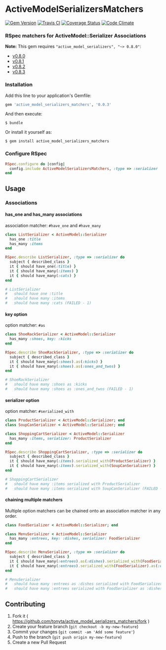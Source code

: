 # ActiveModelSerializersMatchers
[![Gem Version][gem_version_badge]][rubygems]
[![Travis CI][travis_badge]][travis]
[![Coverage Status][coverage_badge]][coverage]
[![Code Climate][codeclimate_badge]][codeclimate]
### RSpec matchers for ActiveModel::Serializer Associations

**Note:** This gem requires `"active_model_serializers", "~> 0.8.0"`:
- [v0.8.0](https://github.com/rails-api/active_model_serializers/tree/v0.8.0)
- [v0.8.1](https://github.com/rails-api/active_model_serializers/tree/v0.8.1)
- [v0.8.2](https://github.com/rails-api/active_model_serializers/tree/v0.8.2)
- [v0.8.3](https://github.com/rails-api/active_model_serializers/tree/v0.8.3)

### Installation

Add this line to your application's Gemfile:

```ruby
gem 'active_model_serializers_matchers', '0.0.3'
```

And then execute:

    $ bundle

Or install it yourself as:

    $ gem install active_model_serializers_matchers

### Configure RSpec
``` ruby
RSpec.configure do |config|
  config.include ActiveModelSerializersMatchers, :type => :serializer
end
```

## Usage

### Associations

#### has_one and has_many associations

association matcher: `#have_one` and `#have_many`

``` ruby
class ListSerializer < ActiveModel::Serializer
  has_one :title
  has_many :items
end

RSpec.describe ListSerializer, :type => :serializer do
  subject { described_class }
  it { should have_one(:title) }
  it { should have_many(:items) }
  it { should have_many(:cats) }
end

# ListSerializer
#   should have one :title
#   should have many :items
#   should have many :cats (FAILED - 1)
```

#### key option

option matcher: `#as`

``` ruby
class ShoeRackSerializer < ActiveModel::Serializer
  has_many :shoes, key: :kicks
end

RSpec.describe ShoeRackSerializer, :type => :serializer do
  subject { described_class }
  it { should have_many(:shoes).as(:kicks) }
  it { should have_many(:shoes).as(:ones_and_twos) }
end

# ShoeRackSerializer
#   should have many :shoes as :kicks
#   should have many :shoes as :ones_and_twos (FAILED - 1)
```

#### serializer option

option matcher: `#serialized_with`

``` ruby
class ProductSerializer < ActiveModel::Serializer; end
class SoupCanSerializer < ActiveModel::Serializer; end

class ShoppingCartSerializer < ActiveModel::Serializer
  has_many :items, serializer: ProductSerializer
end

RSpec.describe ShoppingCartSerializer, :type => :serializer do
  subject { described_class }
  it { should have_many(:items).serialized_with(ProductSerializer) }
  it { should have_many(:items).serialized_with(SoupCanSerializer) }
end

# ShoppingCartSerializer
#   should have many :items serialized with ProductSerializer
#   should have many :items serialized with SoupCanSerializer (FAILED - 1)
```

#### chaining multiple matchers

Multiple option matchers can be chained onto an association matcher in any order.

``` ruby
class FoodSerializer < ActiveModel::Serializer; end

class MenuSerializer < ActiveModel::Serializer
  has_many :entrees, key: :dishes, serializer: FoodSerializer
end

RSpec.describe MenuSerializer, :type => :serializer do
  subject { described_class }
  it { should have_many(:entrees).as(:dishes).serialized_with(FoodSerializer) }
  it { should have_many(:entrees).serialized_with(FoodSerializer).as(:dishes) }
end

# MenuSerializer
#   should have many :entrees as :dishes serialized with FoodSerializer
#   should have many :entrees serialized with FoodSerializer as :dishes
```

## Contributing

1. Fork it ( https://github.com/tonyta/active_model_serializers_matchers/fork )
2. Create your feature branch (`git checkout -b my-new-feature`)
3. Commit your changes (`git commit -am 'Add some feature'`)
4. Push to the branch (`git push origin my-new-feature`)
5. Create a new Pull Request

[gem_version_badge]: http://img.shields.io/gem/v/active_model_serializers_matchers.svg?style=flat
[rubygems]: http://rubygems.org/gems/active_model_serializers_matchers

[travis_badge]: http://img.shields.io/travis/tonyta/active_model_serializers_matchers.svg?style=flat
[travis]: https://travis-ci.org/tonyta/active_model_serializers_matchers

[coverage_badge]: https://img.shields.io/coveralls/tonyta/active_model_serializers_matchers.svg?style=flat
[coverage]: https://coveralls.io/r/tonyta/active_model_serializers_matchers?branch=objectify-association-matchers

[codeclimate_badge]: https://img.shields.io/codeclimate/github/tonyta/active_model_serializers_matchers.svg?style=flat
[codeclimate]: https://codeclimate.com/github/tonyta/active_model_serializers_matchers
